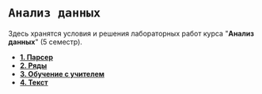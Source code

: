 # `Анализ данных`

Здесь хранятся условия и решения лабораторных работ курса "**Анализ данных**" (5 семестр).

* [**1. Парсер**](parser/)
* [**2. Ряды**](timeseries/)
* [**3. Обучение с учителем**](supervised/)
* [**4. Текст**](text/)
